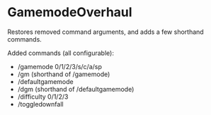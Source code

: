 # GamemodeOverhaul
Restores removed command arguments, and adds a few shorthand commands.

Added commands (all configurable):
 * /gamemode 0/1/2/3/s/c/a/sp
 * /gm (shorthand of /gamemode)
 * /defaultgamemode 
 * /dgm (shorthand of /defaultgamemode)
 * /difficulty 0/1/2/3
 * /toggledownfall
